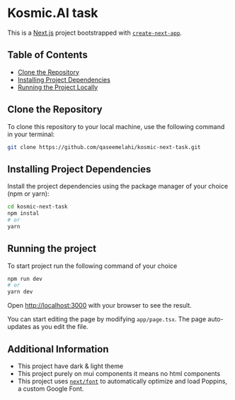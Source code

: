 # Kosmic.AI task

This is a [Next.js](https://nextjs.org/) project bootstrapped with [`create-next-app`](https://github.com/vercel/next.js/tree/canary/packages/create-next-app).

## Table of Contents

- [Clone the Repository](#clone-the-repository)
- [Installing Project Dependencies](#installing-project-dependencies)
- [Running the Project Locally](#running-the-project-locally)

## Clone the Repository

To clone this repository to your local machine, use the following command in your terminal:

````bash
git clone https://github.com/qaseemelahi/kosmic-next-task.git
````

## Installing Project Dependencies

Install the project dependencies using the package manager of your choice (npm or yarn):
````bash
cd kosmic-next-task
npm instal
# or
yarn 
````
## Running the project
To start project run the following command of your choice
````bash
npm run dev
# or
yarn dev
````


Open [http://localhost:3000](http://localhost:3000) with your browser to see the result.

You can start editing the page by modifying `app/page.tsx`. The page auto-updates as you edit the file.


## Additional Information
- This project have dark & light theme
- This project purely on mui components it means no html components
- This project uses [`next/font`](https://nextjs.org/docs/basic-features/font-optimization) to automatically optimize and load Poppins, a custom Google Font.

